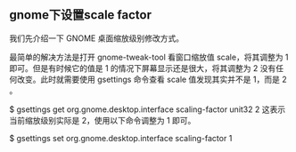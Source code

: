 ## gnome下设置scale factor
我们先介绍一下 GNOME 桌面缩放级别修改方式。

最简单的解决方法是打开 gnome-tweak-tool 看窗口缩放值 scale，将其调整为 1 即可。但是有时候它的值是 1 的情况下屏幕显示还是很大，将其调整为 2 没有任何改变。此时就需要使用 gsettings 命令查看 scale 值发现其实并不是 1，而是 2 。

$ gsettings get org.gnome.desktop.interface scaling-factor 
unit32 2 
这表示当前缩放级别实际是 2，使用以下命令调整为 1 即可。

$ gsettings set org.gnome.desktop.interface scaling-factor 1 